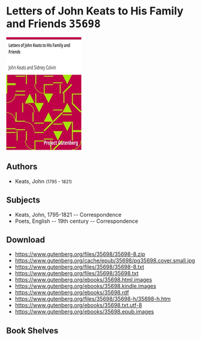# Letters of John Keats to His Family and Friends <kbd>35698</kbd>

![](./cover.medium.jpg "")

## Authors


 - Keats, John <small>(1795 - 1821)</small>

## Subjects


 - Keats, John, 1795-1821 -- Correspondence
 - Poets, English -- 19th century -- Correspondence

## Download


 - https://www.gutenberg.org/files/35698/35698-8.zip
 - https://www.gutenberg.org/cache/epub/35698/pg35698.cover.small.jpg
 - https://www.gutenberg.org/files/35698/35698-8.txt
 - https://www.gutenberg.org/files/35698/35698.txt
 - https://www.gutenberg.org/ebooks/35698.html.images
 - https://www.gutenberg.org/ebooks/35698.kindle.images
 - https://www.gutenberg.org/ebooks/35698.rdf
 - https://www.gutenberg.org/files/35698/35698-h/35698-h.htm
 - https://www.gutenberg.org/ebooks/35698.txt.utf-8
 - https://www.gutenberg.org/ebooks/35698.epub.images

## Book Shelves


